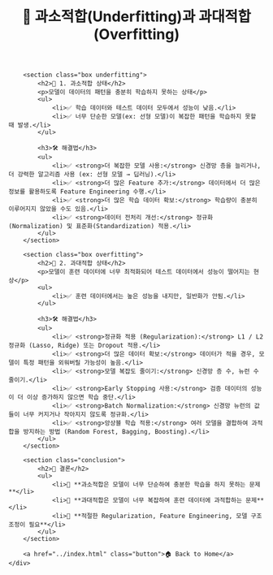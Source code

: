 <!DOCTYPE html>
<html lang="ko">
<head>
    <meta charset="UTF-8">
    <meta name="viewport" content="width=device-width, initial-scale=1.0">
    <title>Underfitting vs Overfitting</title>
    <link rel="stylesheet" href="../styles.css">
</head>
<body>
    <div class="container">
        <header>
            <h1>📌 과소적합(Underfitting)과 과대적합(Overfitting)</h1>
        </header>

        <section class="box underfitting">
            <h2>🔷 1. 과소적합 상태</h2>
            <p>모델이 데이터의 패턴을 충분히 학습하지 못하는 상태</p>
            <ul>
                <li>✅ 학습 데이터와 테스트 데이터 모두에서 성능이 낮음.</li>
                <li>✅ 너무 단순한 모델(ex: 선형 모델)이 복잡한 패턴을 학습하지 못할 때 발생.</li>
            </ul>

            <h3>🛠 해결법</h3>
            <ul>
                <li>✅ <strong>더 복잡한 모델 사용:</strong> 신경망 층을 늘리거나, 더 강력한 알고리즘 사용 (ex: 선형 모델 → 딥러닝).</li>
                <li>✅ <strong>더 많은 Feature 추가:</strong> 데이터에서 더 많은 정보를 활용하도록 Feature Engineering 수행.</li>
                <li>✅ <strong>더 많은 학습 데이터 확보:</strong> 학습량이 충분히 이루어지지 않았을 수도 있음.</li>
                <li>✅ <strong>데이터 전처리 개선:</strong> 정규화(Normalization) 및 표준화(Standardization) 적용.</li>
            </ul>
        </section>

        <section class="box overfitting">
            <h2>🔶 2. 과대적합 상태</h2>
            <p>모델이 훈련 데이터에 너무 최적화되어 테스트 데이터에서 성능이 떨어지는 현상</p>
            <ul>
                <li>✅ 훈련 데이터에서는 높은 성능을 내지만, 일반화가 안됨.</li>
            </ul>

            <h3>🛠 해결법</h3>
            <ul>
                <li>✅ <strong>정규화 적용 (Regularization):</strong> L1 / L2 정규화 (Lasso, Ridge) 또는 Dropout 적용.</li>
                <li>✅ <strong>더 많은 데이터 확보:</strong> 데이터가 적을 경우, 모델이 특정 패턴을 외워버릴 가능성이 높음.</li>
                <li>✅ <strong>모델 복잡도 줄이기:</strong> 신경망 층 수, 뉴런 수 줄이기.</li>
                <li>✅ <strong>Early Stopping 사용:</strong> 검증 데이터의 성능이 더 이상 증가하지 않으면 학습 중단.</li>
                <li>✅ <strong>Batch Normalization:</strong> 신경망 뉴런의 값들이 너무 커지거나 작아지지 않도록 정규화.</li>
                <li>✅ <strong>앙상블 학습 적용:</strong> 여러 모델을 결합하여 과적합을 방지하는 방법 (Random Forest, Bagging, Boosting).</li>
            </ul>
        </section>

        <section class="conclusion">
            <h2>📌 결론</h2>
            <ul>
                <li>🔹 **과소적합은 모델이 너무 단순하여 충분한 학습을 하지 못하는 문제**</li>
                <li>🔹 **과대적합은 모델이 너무 복잡하여 훈련 데이터에 과적합하는 문제**</li>
                <li>🔹 **적절한 Regularization, Feature Engineering, 모델 구조 조정이 필요**</li>
            </ul>
        </section>

        <a href="../index.html" class="button">🏠 Back to Home</a>
    </div>
</body>
</html>
